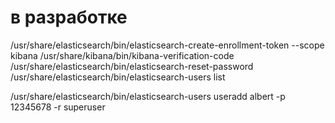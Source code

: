 #  в разработке

/usr/share/elasticsearch/bin/elasticsearch-create-enrollment-token --scope kibana
/usr/share/kibana/bin/kibana-verification-code
/usr/share/elasticsearch/bin/elasticsearch-reset-password
/usr/share/elasticsearch/bin/elasticsearch-users list


/usr/share/elasticsearch/bin/elasticsearch-users useradd albert -p 12345678 -r superuser
